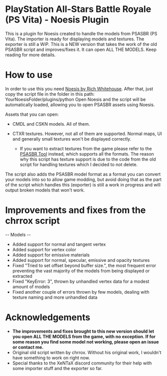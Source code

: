 PlayStation All-Stars Battle Royale (PS Vita) - Noesis Plugin
=======
This is a plugin for Noesis created to handle the models from PSASBR (PS Vita). The importer is ready for displaying models and textures. The exporter is still a WiP.
This is a NEW version that takes the work of the old PSASBR script and improves/fixes it. It can open ALL THE MODELS. Keep reading for more details.

How to use
============
In order to use this you need [Noesis by Rich Whitehouse](https://richwhitehouse.com/index.php?content=inc_projects.php&showproject=91). After that, just copy the script file in the folder in this path: YourNoesisFolder/plugins/python
Open Noesis and the script will be automatically loaded, allowing you to open PSASBR assets using Noesis.

Assets that you can open:

* CMDL and CSKN models. All of them.

* CTXR textures. However, not all of them are supported. Normal maps, UI and generally small textures won't be displayed correctly. 
	* If you want to extract textures from the game please refer to the [PSASBR Tool](https://github.com/Cri4Key/PSASBR-Tool) instead, which supports all the formats. The reason why this script has texture support is due to the code from the old script for handling textures which I decided to not delete.
	
The script also adds the PSASBR model format as a format you can convert your models into so to allow game modding, but avoid doing that as the part of the script which handles this (exporter) is still a work in progress and will output broken models that won't work.

Improvements and fixes from the chrrox script
=====
-- Models --

* Added support for normal and tangent vertex
* Added support for vertex color
* Added support for emissive materials
* Added support for normal, specular, emissive and opacity textures
* Fixed "Tried to set offset beyond buffer size.", the most frequent error preventing the vast majority of the models from being displayed or extracted
* Fixed "KeyError: 3", thrown by unhandled vertex data for a modest amount of models
* Fixed another couple of errors thrown by few models, dealing with texture naming and more unhandled data

Acknowledgements
================
* __The improvements and fixes brought to this new version should let you open ALL THE MODELS from the game, with no exception. If for some reason you find some model not working, please open an issue or contact me.__
* Original old script written by chrrox. Without his original work, I wouldn't have something to work on right now.
* Special thanks to the XeNTaX discord community for their help with some importer stuff and the exporter so far.
